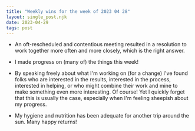 ```yaml
---
title: "Weekly wins for the week of 2023 04 28"
layout: single_post.njk
date: 2023-04-29
tags: post
---
```


- An oft-rescheduled and contentious meeting resulted in a resolution to work together more often and more closely, which is the right answer.

- I made progress on (many of) the things this week!

- By speaking freely about what I'm working on (for a change) I've found folks who are interested in the results, interested in the process, interested in helping, or who might combine their work and mine to make something even more interesting. Of course! Yet I quickly forget that this is usually the case, especially when I'm feeling sheepish about my progress.

- My hygiene and nutrition has been adequate for another trip around the sun. Many happy returns!
